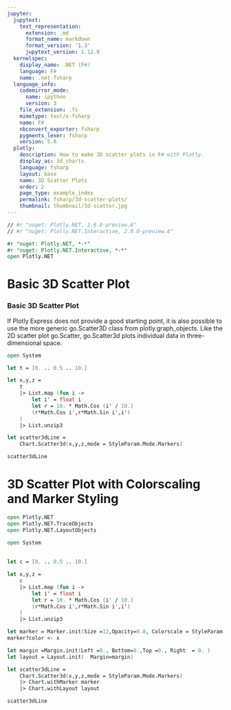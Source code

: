 ```yaml
---
jupyter:
  jupytext:
    text_representation:
      extension: .md
      format_name: markdown
      format_version: '1.3'
      jupytext_version: 1.12.0
  kernelspec:
    display_name: .NET (F#)
    language: F#
    name: .net-fsharp
  language_info:
    codemirror_mode:
      name: ipython
      version: 3
    file_extension: .fs
    mimetype: text/x-fsharp
    name: F#
    nbconvert_exporter: fsharp
    pygments_lexer: fsharp
    version: 5.0
  plotly:
    description: How to make 3D scatter plots in F# with Plotly.
    display_as: 3d_charts
    language: fsharp
    layout: base
    name: 3D Scatter Plots
    order: 2
    page_type: example_index
    permalink: fsharp/3d-scatter-plots/
    thumbnail: thumbnail/3d-scatter.jpg
---
```


```fsharp dotnet_interactive={"language": "fsharp"}
// #r "nuget: Plotly.NET, 2.0.0-preview.6"
// #r "nuget: Plotly.NET.Interactive, 2.0.0-preview.6"

#r "nuget: Plotly.NET, *-*"
#r "nuget: Plotly.NET.Interactive, *-*"
open Plotly.NET
```

# Basic 3D Scatter Plot


### Basic 3D Scatter Plot



If Plotly Express does not provide a good starting point, it is also possible to use the more generic go.Scatter3D class from plotly.graph_objects. Like the 2D scatter plot go.Scatter, go.Scatter3d plots individual data in three-dimensional space.

```fsharp dotnet_interactive={"language": "fsharp"}
open System

let t = [0. .. 0.5 .. 10.]

let x,y,z =  
    t
    |> List.map (fun i ->
        let i' = float i 
        let r = 10. * Math.Cos (i' / 10.)
        (r*Math.Cos i',r*Math.Sin i',i')
    )
    |> List.unzip3

let scatter3dLine = 
    Chart.Scatter3d(x,y,z,mode = StyleParam.Mode.Markers)
```

```fsharp dotnet_interactive={"language": "fsharp"}
scatter3dLine
```

# 3D Scatter Plot with Colorscaling and Marker Styling


```fsharp dotnet_interactive={"language": "fsharp"}
open Plotly.NET 
open Plotly.NET.TraceObjects
open Plotly.NET.LayoutObjects

open System
 
 
let c = [0. .. 0.5 .. 10.]

let x,y,z =  
    c
    |> List.map (fun i ->
        let i' = float i 
        let r = 10. * Math.Cos (i' / 10.)
        (r*Math.Cos i',r*Math.Sin i',i')
    )
    |> List.unzip3

let marker = Marker.init(Size =12,Opacity=0.8, Colorscale = StyleParam.Colorscale.Viridis)
marker?color <- x

let margin =Margin.init(Left =0., Bottom=0.,Top =0., Right  = 0. )
let layout = Layout.init(  Margin=margin)

let scatter3dLine = 
    Chart.Scatter3d(x,y,z,mode = StyleParam.Mode.Markers)
    |> Chart.withMarker marker
    |> Chart.withLayout layout

```

```fsharp dotnet_interactive={"language": "fsharp"}
scatter3dLine
```
